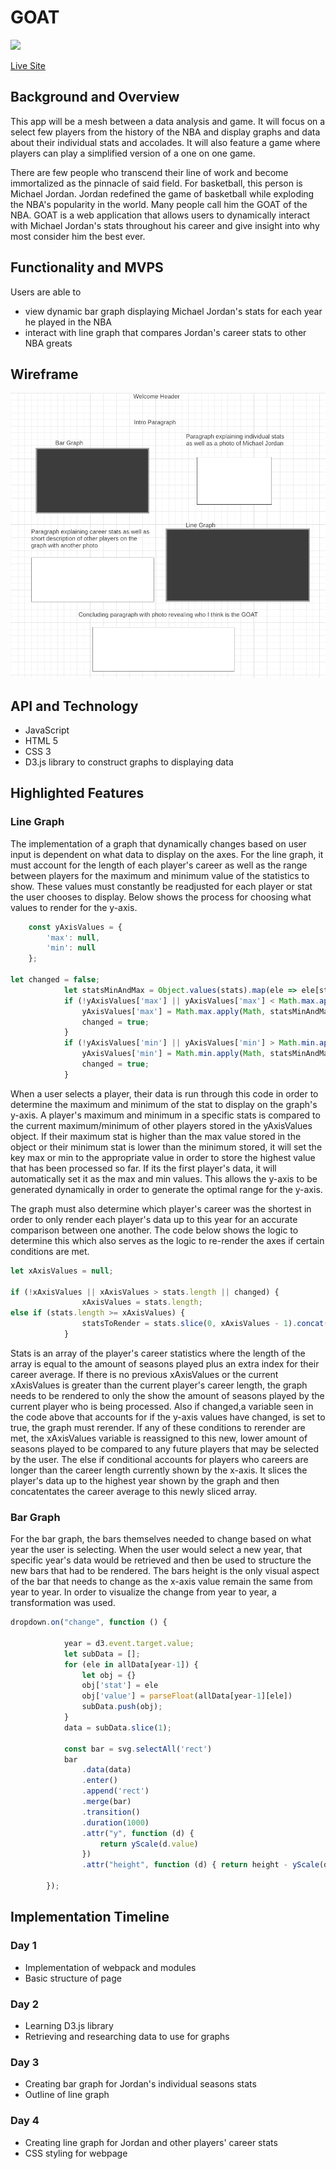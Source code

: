 # GOAT
![](./src/images/readme.gif)

[Live Site](https://connorbrabant.github.io/Basketball)

## Background and Overview
This app will be a mesh between a data analysis and game. It will focus on a select few players from the history of the NBA and display
graphs and data about their individual stats and accolades. It will also feature a game where players can play a simplified version
of a one on one game. 

There are few people who transcend their line of work and become immortalized as the pinnacle of said field. For basketball, this person is Michael Jordan. Jordan redefined the game of basketball while exploding the NBA's popularity in the world. Many people call him the GOAT of the NBA. GOAT is a web application that allows users to dynamically interact with Michael Jordan's stats throughout his career and give insight into why most consider him the best ever. 

## Functionality and MVPS 
Users are able to
  * view dynamic bar graph displaying Michael Jordan's stats for each year he played in the NBA 
  * interact with line graph that compares Jordan's career stats to other NBA greats
  
 ## Wireframe
 ![](./src/images/wireframe.png)
 
 ## API and Technology 
 * JavaScript
 * HTML 5 
 * CSS 3  
 * D3.js library to construct graphs to displaying data
 
 ## Highlighted Features
 
 ### Line Graph
The implementation of a graph that dynamically changes based on user input is dependent on what data to display on the axes. For the line graph, it must account for the length of each player's career as well as the range between players for the maximum and minimum value of the statistics to show. These values must constantly be readjusted for each player or stat the user chooses to display. Below shows the process for choosing what values to render for the y-axis. 
```javascript
    const yAxisValues = {
        'max': null,
        'min': null
    };
    
let changed = false; 
            let statsMinAndMax = Object.values(stats).map(ele => ele[stat])
            if (!yAxisValues['max'] || yAxisValues['max'] < Math.max.apply(Math, statsMinAndMax)) {
                yAxisValues['max'] = Math.max.apply(Math, statsMinAndMax)
                changed = true;
            } 
            if (!yAxisValues['min'] || yAxisValues['min'] > Math.min.apply(Math, statsMinAndMax)) {
                yAxisValues['min'] = Math.min.apply(Math, statsMinAndMax)
                changed = true;
            } 
```
When a user selects a player, their data is run through this code in order to determine the maximum and minimum of the stat to display on the graph's y-axis. A player's maximum and minimum in a specific stats is compared to the current maximum/minimum of other players stored in the yAxisValues object. If their maximum stat is higher than the max value stored in the object or their minimum stat is lower than the minimum stored, it will set the key max or min to the appropriate value in order to store the highest value that has been processed so far. If its the first player's data, it will automatically set it as the max and min values. This allows the y-axis to be generated dynamically in order to generate the optimal range for the y-axis.

The graph must also determine which player's career was the shortest in order to only render each player's data up to this year for an accurate comparison between one another. The code below shows the logic to determine this which also serves as the logic to re-render the axes if certain conditions are met.
```javascript
let xAxisValues = null;

if (!xAxisValues || xAxisValues > stats.length || changed) {
                xAxisValues = stats.length;
else if (stats.length >= xAxisValues) {
                statsToRender = stats.slice(0, xAxisValues - 1).concat(Object.values(stats)[stats.length - 1]);
            }
```
Stats is an array of the player's career statistics where the length of the array is equal to the amount of seasons played plus an extra index for their career average. If there is no previous xAxisValues or the current xAxisValues is greater than the current player's career length, the graph needs to be rendered to only the show the amount of seasons played by the current player who is being processed. Also if changed,a variable seen in the code above that accounts for if the y-axis values have changed, is set to true, the graph must rerender. If any of these conditions to rerender are met, the xAxisValues variable is reassigned to this new, lower amount of seasons played to be compared to any future players that may be selected by the user. The else if conditional accounts for players who careers are longer than the career length currently shown by the x-axis. It slices the player's data up to the highest year shown by the graph and then concatentates the career average to this newly sliced array.

### Bar Graph 
For the bar graph, the bars themselves needed to change based on what year the user is selecting. When the user would select a new year, that specific year's data would be retrieved and then be used to structure the new bars that had to be rendered. The bars height is the only visual aspect of the bar that needs to change as the x-axis value remain the same from year to year. In order to visualize the change from year to year, a transformation was used.

```javascript 
dropdown.on("change", function () {

            year = d3.event.target.value;
            let subData = [];
            for (ele in allData[year-1]) {
                let obj = {}
                obj['stat'] = ele
                obj['value'] = parseFloat(allData[year-1][ele])
                subData.push(obj);
            }
            data = subData.slice(1);
            
            const bar = svg.selectAll('rect')
            bar
                .data(data)
                .enter()
                .append('rect')
                .merge(bar)
                .transition()
                .duration(1000)
                .attr("y", function (d) {
                    return yScale(d.value)
                })
                .attr("height", function (d) { return height - yScale(d.value) });  

        });
```

 ## Implementation Timeline
### Day 1
* Implementation of webpack and modules
* Basic structure of page
### Day 2 
* Learning D3.js library 
* Retrieving and researching data to use for graphs
### Day 3
* Creating bar graph for Jordan's individual seasons stats
* Outline of line graph
### Day 4
* Creating line graph for Jordan and other players' career stats
* CSS styling for webpage
